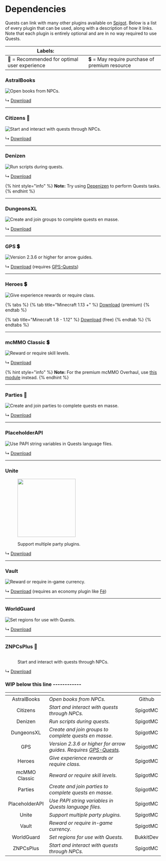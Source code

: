# Dependencies

Quests can link with many other plugins available on [Spigot](https://www.spigotmc.org/). Below is a list of every plugin that can be used, along with a description of how it links. Note that each plugin is entirely optional and are in no way required to use Quests.

| Labels:                                      |                                               |
| -------------------------------------------- | --------------------------------------------- |
| 🌟 = Recommended for optimal user experience | 💲 = May require purchase of premium resource |

### AstralBooks

![Open books from NPCs.](../.gitbook/assets/astralbooks.png)

↳ [Download](https://github.com/NicoNekoDev/AstralBooks)

***

### Citizens 🌟

![Start and interact with quests through NPCs.](../.gitbook/assets/citizens.png)

↳ [Download](https://www.spigotmc.org/resources/citizens.13811/)

***

### Denizen

![Run scripts during quests.](../.gitbook/assets/denizen.png)

↳ [Download](https://www.spigotmc.org/resources/denizen.21039/)

{% hint style="info" %}
**Note:** Try using [Depenizen](https://ci.citizensnpcs.co/job/Depenizen/) to perform Quests tasks.
{% endhint %}

***

### DungeonsXL

![Create and join groups to complete quests en masse.](../.gitbook/assets/dungeonsxl.png)

↳ [Download](https://www.spigotmc.org/resources/dungeonsxl.9488/)

***

### GPS 💲

![Version 2.3.6 or higher for arrow guides.](../.gitbook/assets/gps.png)

↳ [Download](https://www.spigotmc.org/resources/gps-1-9-1-13-2-the-first-ever-minecraft-global-positioning-system.53672/) (requires [GPS-Quests](https://pikamug.gitbook.io/quests/casual/bridge-plugins#gps-quests))

***

### Heroes 💲

![Give experience rewards or require class.](../.gitbook/assets/heroes.png)

{% tabs %}
{% tab title="Minecraft 1.13 +" %}
[Download](https://www.spigotmc.org/resources/%E2%9A%94-heroes-premium-%E2%9A%94.24734/) (premium)
{% endtab %}

{% tab title="Minecraft 1.8 -  1.12" %}
[Download](https://www.spigotmc.org/resources/heroes-legacy.305/) (free)
{% endtab %}
{% endtabs %}

***

### mcMMO Classic 💲

![Reward or require skill levels.](../.gitbook/assets/mcmmo\_classic.png)

↳ [Download](https://www.spigotmc.org/resources/official-mcmmo-classic.2445/)

{% hint style="info" %}
**Note:** For the premium mcMMO Overhaul, use [this module](https://pikamug.gitbook.io/quests/casual/modules#mcmmo-overhaul) instead.
{% endhint %}

***

### Parties 🌟

![Create and join parties to complete quests en masse.](https://raw.githubusercontent.com/AlessioDP/Parties/master/logo.png)

↳ [Download](https://www.spigotmc.org/resources/parties-an-advanced-parties-manager.3709/)

***

### PlaceholderAPI

![Use PAPI string variables in Quests language files.](../.gitbook/assets/papi.png)

↳ [Download](https://www.spigotmc.org/resources/placeholderapi.6245/)

***

### Unite

<figure><img src="https://i.imgur.com/8CSt94n.png" alt="" width="188"><figcaption><p>Support multiple party plugins.</p></figcaption></figure>

↳ [Download](https://www.spigotmc.org/resources/unite.95217/)

***

### Vault

![Reward or require in-game currency.](../.gitbook/assets/vault.png)

↳ [Download](https://www.spigotmc.org/resources/vault.34315/) (requires an economy plugin like [Fé](https://www.spigotmc.org/resources/fe.723/))

***

### WorldGuard

![Set regions for use with Quests.](../.gitbook/assets/worldguard.png)

↳ [Download](https://dev.bukkit.org/projects/worldguard/files)

***

### ZNPCsPlus 🌟

<figure><img src="https://www.spigotmc.org/data/resource_icons/109/109380.jpg" alt=""><figcaption><p>Start and interact with quests through NPCs.</p></figcaption></figure>

↳ [Download](https://www.spigotmc.org/resources/znpcsplus.109380/)

### WIP below this line ------------

<table data-view="cards"><thead><tr><th align="center"></th><th></th><th align="center"></th></tr></thead><tbody><tr><td align="center">AstralBooks</td><td><em>Open books from NPCs.</em></td><td align="center">Github</td></tr><tr><td align="center">Citizens</td><td><em>Start and interact with quests through NPCs.</em></td><td align="center">SpigotMC</td></tr><tr><td align="center">Denizen</td><td><em>Run scripts during quests.</em></td><td align="center">SpigotMC</td></tr><tr><td align="center">DungeonsXL</td><td><em>Create and join groups to complete quests en masse.</em></td><td align="center">SpigotMC</td></tr><tr><td align="center">GPS</td><td><em>Version 2.3.6 or higher for arrow guides. Requires</em> <a href="https://www.spigotmc.org/resources/gps-quests.67835/"><em>GPS-Quests</em></a><em>.</em></td><td align="center">SpigotMC</td></tr><tr><td align="center">Heroes</td><td><em>Give experience rewards or require class.</em></td><td align="center">SpigotMC</td></tr><tr><td align="center">mcMMO Classic</td><td><em>Reward or require skill levels.</em></td><td align="center">SpigotMC</td></tr><tr><td align="center">Parties</td><td><em>Create and join parties to complete quests en masse.</em></td><td align="center">SpigotMC</td></tr><tr><td align="center">PlaceholderAPI</td><td><em>Use PAPI string variables in Quests language files.</em></td><td align="center">SpigotMC</td></tr><tr><td align="center">Unite</td><td><em>Support multiple party plugins.</em></td><td align="center">SpigotMC</td></tr><tr><td align="center">Vault</td><td><em>Reward or require in-game currency.</em></td><td align="center">SpigotMC</td></tr><tr><td align="center">WorldGuard</td><td><em>Set regions for use with Quests.</em></td><td align="center">BukkitDev</td></tr><tr><td align="center">ZNPCsPlus</td><td><em>Start and interact with quests through NPCs.</em></td><td align="center">SpigotMC</td></tr></tbody></table>
